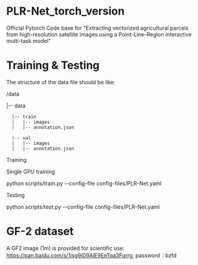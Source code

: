 # PLR-Net_torch_version
Official Pytorch Code base for "Extracting vectorized agricultural parcels from high-resolution satellite images using a Point-Line-Region interactive multi-task model"
# Training & Testing

  The structure of the data file should be like:
  
  /data 
  
  |-- data
  
      |-- train
      |   |-- images
      |   |-- annotation.json

      |-- val
      |   |-- images
      |   |-- annotation.json

      
  Training
  
  Single GPU training
  
  python scripts/train.py --config-file config-files/PLR-Net.yaml 
  
  Testing
  
  python scripts/test.py --config-file config-files/PLR-Net.yaml 

# GF-2 dataset
A GF2 image (1m) is provided for scientific use: https://pan.baidu.com/s/1isg9jD9AlE9EeTqa3Fqrrg, password：bzfd
